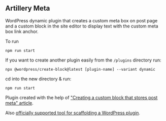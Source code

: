 ## Artillery Meta 

WordPress dynamic plugin that creates a custom meta box on post page and a custom block in the site editor to display text with the custom meta box link anchor.

To run
```
npm run start
```

If you want to create another plugin easily from the `/plugins` directory run:
```
npx @wordpress/create-block@latest [plugin-name] --variant dynamic
```
cd into the new directory & run:
```
npm run start
```

Plugin created with the help of ["Creating a custom block that stores post meta" article](https://developer.wordpress.org/news/2023/03/03/creating-a-custom-block-that-stores-post-meta/).

Also [officially supported tool for scaffolding a WordPress plugin](https://developer.wordpress.org/block-editor/reference-guides/packages/packages-create-block/).